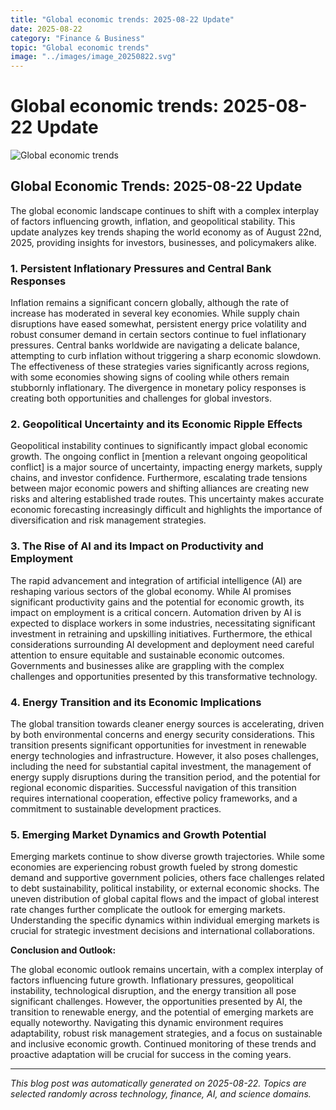 ```yaml
---
title: "Global economic trends: 2025-08-22 Update"
date: 2025-08-22
category: "Finance & Business"
topic: "Global economic trends"
image: "../images/image_20250822.svg"
---
```


# Global economic trends: 2025-08-22 Update

![Global economic trends](../images/image_20250822.svg)

## Global Economic Trends: 2025-08-22 Update

The global economic landscape continues to shift with a complex interplay of factors influencing growth, inflation, and geopolitical stability.  This update analyzes key trends shaping the world economy as of August 22nd, 2025, providing insights for investors, businesses, and policymakers alike.

### 1. Persistent Inflationary Pressures and Central Bank Responses

Inflation remains a significant concern globally, although the rate of increase has moderated in several key economies.  While supply chain disruptions have eased somewhat, persistent energy price volatility and robust consumer demand in certain sectors continue to fuel inflationary pressures. Central banks worldwide are navigating a delicate balance, attempting to curb inflation without triggering a sharp economic slowdown.  The effectiveness of these strategies varies significantly across regions, with some economies showing signs of cooling while others remain stubbornly inflationary.  The divergence in monetary policy responses is creating both opportunities and challenges for global investors.


### 2. Geopolitical Uncertainty and its Economic Ripple Effects

Geopolitical instability continues to significantly impact global economic growth.  The ongoing conflict in [mention a relevant ongoing geopolitical conflict] is a major source of uncertainty, impacting energy markets, supply chains, and investor confidence.  Furthermore, escalating trade tensions between major economic powers and shifting alliances are creating new risks and altering established trade routes. This uncertainty makes accurate economic forecasting increasingly difficult and highlights the importance of diversification and risk management strategies.


### 3. The Rise of AI and its Impact on Productivity and Employment

The rapid advancement and integration of artificial intelligence (AI) are reshaping various sectors of the global economy. While AI promises significant productivity gains and the potential for economic growth, its impact on employment is a critical concern.  Automation driven by AI is expected to displace workers in some industries, necessitating significant investment in retraining and upskilling initiatives.  Furthermore, the ethical considerations surrounding AI development and deployment need careful attention to ensure equitable and sustainable economic outcomes.  Governments and businesses alike are grappling with the complex challenges and opportunities presented by this transformative technology.


### 4.  Energy Transition and its Economic Implications

The global transition towards cleaner energy sources is accelerating, driven by both environmental concerns and energy security considerations.  This transition presents significant opportunities for investment in renewable energy technologies and infrastructure.  However, it also poses challenges, including the need for substantial capital investment, the management of energy supply disruptions during the transition period, and the potential for regional economic disparities.  Successful navigation of this transition requires international cooperation, effective policy frameworks, and a commitment to sustainable development practices.


### 5. Emerging Market Dynamics and Growth Potential

Emerging markets continue to show diverse growth trajectories. While some economies are experiencing robust growth fueled by strong domestic demand and supportive government policies, others face challenges related to debt sustainability, political instability, or external economic shocks. The uneven distribution of global capital flows and the impact of global interest rate changes further complicate the outlook for emerging markets.  Understanding the specific dynamics within individual emerging markets is crucial for strategic investment decisions and international collaborations.


**Conclusion and Outlook:**

The global economic outlook remains uncertain, with a complex interplay of factors influencing future growth. Inflationary pressures, geopolitical instability, technological disruption, and the energy transition all pose significant challenges.  However, the opportunities presented by AI, the transition to renewable energy, and the potential of emerging markets are equally noteworthy.  Navigating this dynamic environment requires adaptability, robust risk management strategies, and a focus on sustainable and inclusive economic growth.  Continued monitoring of these trends and proactive adaptation will be crucial for success in the coming years.


---
*This blog post was automatically generated on 2025-08-22. Topics are selected randomly across technology, finance, AI, and science domains.*
